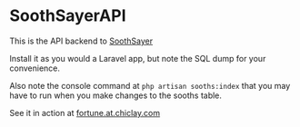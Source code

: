 <h1>SoothSayerAPI</h1>

This is the API backend to <a href="https://github.com/JustinLawrenceMS/SoothSayer">SoothSayer</a>

Install it as you would a Laravel app, but note the SQL dump for your convenience.

Also note the console command at ```php artisan sooths:index``` that you may have to
run when you make changes to the sooths table.

See it in action at <a href="https://fortune.at.chiclay.com">fortune.at.chiclay.com</a>
